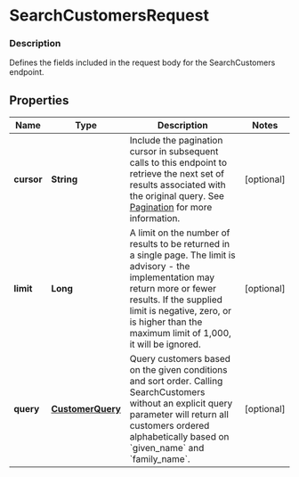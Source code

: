 
# SearchCustomersRequest

### Description

Defines the fields included in the request body for the SearchCustomers endpoint.

## Properties
Name | Type | Description | Notes
------------ | ------------- | ------------- | -------------
**cursor** | **String** | Include the pagination cursor in subsequent calls to this endpoint to retrieve the next set of results associated with the original query.  See [Pagination](/basics/api101/pagination) for more information. |  [optional]
**limit** | **Long** | A limit on the number of results to be returned in a single page. The limit is advisory - the implementation may return more or fewer results. If the supplied limit is negative, zero, or is higher than the maximum limit of 1,000, it will be ignored. |  [optional]
**query** | [**CustomerQuery**](CustomerQuery.md) | Query customers based on the given conditions and sort order. Calling SearchCustomers without an explicit query parameter will return all customers ordered alphabetically based on &#x60;given_name&#x60; and &#x60;family_name&#x60;. |  [optional]



